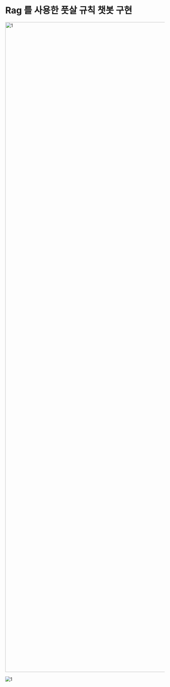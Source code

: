 # Rag 를 사용한 풋살 규칙 챗봇 구현 

<img width="2048" alt="1" src="https://github.com/user-attachments/assets/51a9db2a-0950-4a84-980f-fa276c75c70e" />

![1](https://github.com/user-attachments/assets/8c985baa-2165-4040-8fb3-9f05266d1133)

